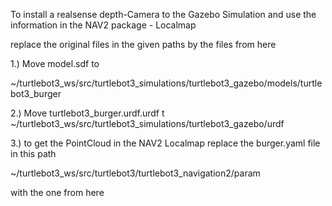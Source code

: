 To install a realsense depth-Camera to the Gazebo Simulation 
and use the information in the NAV2 package - Localmap

replace the original files in the given paths by the files from here 

1.) Move model.sdf to

~/turtlebot3_ws/src/turtlebot3_simulations/turtlebot3_gazebo/models/turtlebot3_burger


2.) Move turtlebot3_burger.urdf.urdf t
 ~/turtlebot3_ws/src/turtlebot3_simulations/turtlebot3_gazebo/urdf
 
3.) to get the PointCloud in the NAV2 Localmap replace the burger.yaml file in this path
 
 ~/turtlebot3_ws/src/turtlebot3/turtlebot3_navigation2/param
 
 with the one from here
 
